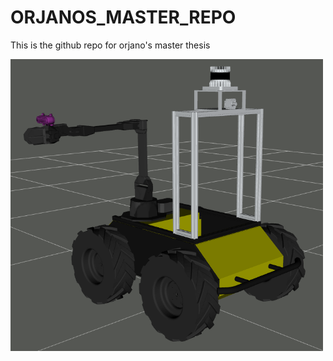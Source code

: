 # ORJANOS_MASTER_REPO
This is the github repo for orjano's master thesis

<img src="Figures/husky_initiated.png" width=500 >
